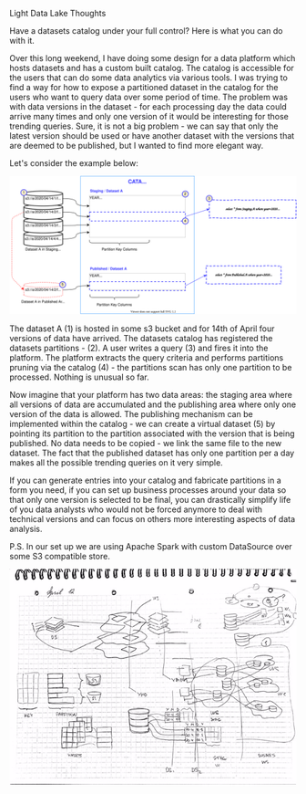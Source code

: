 Light Data Lake Thoughts

Have a datasets catalog under your full control? Here is what you can do with it.

Over this long weekend, I have doing some design for a data platform which hosts datasets and has a custom built catalog. 
The catalog is accessible for the users that can do some data analytics via various tools. 
I was trying to find a way for how to expose a partitioned dataset in the catalog for the users who want to query 
data over some period of time. The problem was with data versions in the dataset - for each processing day the data could 
arrive many times and only one version of it would be interesting for those trending queries. 
Sure, it is not a big problem - we can say that only the latest version should be used or have another dataset with the versions that are deemed
to be published, but I wanted to find more elegant way.

Let's consider the example below:

![Catalog Magic in a Data Lake](data-lake-catalog-magic.svg)

The dataset A (1) is hosted in some s3 bucket and for 14th of April four versions of data 
have arrived. The datasets catalog has registered the datasets partitions - (2). A user writes a query (3) and fires it 
into the platform. The platform extracts the query criteria and performs partitions pruning via the catalog (4) - 
the partitions scan has only one partition to be processed. Nothing is unusual so far.

Now imagine that your platform has two data areas: the staging area where all versions of data are accumulated and the publishing area 
where only one version of the data is allowed. The publishing mechanism can be implemented within the catalog - we can create a 
virtual dataset (5) by pointing its partition to the partition associated with the version that is being published. No data 
needs to be copied - we link the same file to the new dataset. The fact that the published dataset has only one partition 
per a day makes all the possible trending queries on it very simple. 

If you can generate entries into your catalog and fabricate partitions in a form you need, if you can set up
business processes around your data so that only one version is selected to be final, you can drastically simplify life of 
you data analysts who would not be forced anymore to deal with technical versions and can focus on others more interesting 
 aspects of data analysis. 
 
P.S. In our set up we are using Apache Spark with custom DataSource over some S3 compatible store. 

![The original drawing...](data-catalog-drawings-1.jpg)
